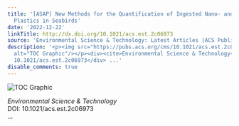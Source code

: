 ```yaml
---
title: '[ASAP] New Methods for the Quantification of Ingested Nano- and Ultrafine
  Plastics in Seabirds'
date: '2022-12-22'
linkTitle: http://dx.doi.org/10.1021/acs.est.2c06973
source: 'Environmental Science & Technology: Latest Articles (ACS Publications)'
description: '<p><img src="https://pubs.acs.org/cms/10.1021/acs.est.2c06973/asset/images/medium/es2c06973_0006.gif"
  alt="TOC Graphic"/></p><div><cite>Environmental Science & Technology</cite></div><div>DOI:
  10.1021/acs.est.2c06973</div> ...'
disable_comments: true
---
```

<p><img src="https://pubs.acs.org/cms/10.1021/acs.est.2c06973/asset/images/medium/es2c06973_0006.gif" alt="TOC Graphic"/></p><div><cite>Environmental Science & Technology</cite></div><div>DOI: 10.1021/acs.est.2c06973</div> ...